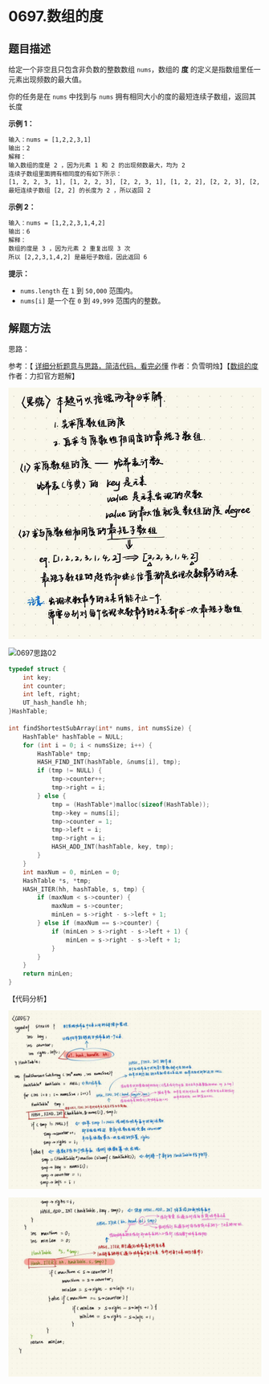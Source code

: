 # 0697.数组的度

## 题目描述

给定一个非空且只包含非负数的整数数组 `nums`，数组的 **度** 的定义是指数组里任一元素出现频数的最大值。

你的任务是在 `nums` 中找到与 `nums` 拥有相同大小的度的最短连续子数组，返回其长度

 **示例 1：**

```html
输入：nums = [1,2,2,3,1]
输出：2
解释：
输入数组的度是 2 ，因为元素 1 和 2 的出现频数最大，均为 2 
连续子数组里面拥有相同度的有如下所示：
[1, 2, 2, 3, 1], [1, 2, 2, 3], [2, 2, 3, 1], [1, 2, 2], [2, 2, 3], [2, 2]
最短连续子数组 [2, 2] 的长度为 2 ，所以返回 2 
```

**示例 2：**

```html
输入：nums = [1,2,2,3,1,4,2]
输出：6
解释：
数组的度是 3 ，因为元素 2 重复出现 3 次
所以 [2,2,3,1,4,2] 是最短子数组，因此返回 6 
```

 **提示：**

- `nums.length` 在 `1` 到 `50,000` 范围内。
- `nums[i]` 是一个在 `0` 到 `49,999` 范围内的整数。

## 解题方法

思路：

参考：【 [详细分析题意与思路，简洁代码，看完必懂](https://leetcode.cn/problems/degree-of-an-array/solutions/610890/xiang-xi-fen-xi-ti-yi-yu-si-lu-jian-ji-d-nvdy/) 作者：负雪明烛】【[数组的度](https://leetcode.cn/problems/degree-of-an-array/solutions/610337/shu-zu-de-du-by-leetcode-solution-ig97/) 作者：力扣官方题解】

![0697思路01](https://github.com/YuCaiH/LeetCode_CyC2018/blob/main/%E6%95%B0%E6%8D%AE%E7%BB%93%E6%9E%84%E7%9B%B8%E5%85%B3/%E6%95%B0%E7%BB%84%E5%92%8C%E7%9F%A9%E9%98%B5_Array%20%26%20Matrix/images/0697%E6%80%9D%E8%B7%AF01.jpg)

![0697思路02]((https://github.com/YuCaiH/LeetCode_CyC2018/blob/main/%E6%95%B0%E6%8D%AE%E7%BB%93%E6%9E%84%E7%9B%B8%E5%85%B3/%E6%95%B0%E7%BB%84%E5%92%8C%E7%9F%A9%E9%98%B5_Array%20%26%20Matrix/images/0697%E6%80%9D%E8%B7%AF02.jpg))

```c
typedef struct {
    int key;
    int counter;
    int left, right;
    UT_hash_handle hh;
}HashTable;

int findShortestSubArray(int* nums, int numsSize) {
    HashTable* hashTable = NULL;
    for (int i = 0; i < numsSize; i++) {
        HashTable* tmp;
        HASH_FIND_INT(hashTable, &nums[i], tmp);
        if (tmp != NULL) {
            tmp->counter++;
            tmp->right = i;
        } else {
            tmp = (HashTable*)malloc(sizeof(HashTable));
            tmp->key = nums[i];
            tmp->counter = 1;
            tmp->left = i;
            tmp->right = i;
            HASH_ADD_INT(hashTable, key, tmp);
        }
    }
    int maxNum = 0, minLen = 0;
    HashTable *s, *tmp;
    HASH_ITER(hh, hashTable, s, tmp) {
        if (maxNum < s->counter) {
            maxNum = s->counter;
            minLen = s->right - s->left + 1;
        } else if (maxNum == s->counter) {
            if (minLen > s->right - s->left + 1) {
                minLen = s->right - s->left + 1;
            }
        }
    }
    return minLen;
}

```

【代码分析】

![0697code01](https://github.com/YuCaiH/LeetCode_CyC2018/blob/main/%E6%95%B0%E6%8D%AE%E7%BB%93%E6%9E%84%E7%9B%B8%E5%85%B3/%E6%95%B0%E7%BB%84%E5%92%8C%E7%9F%A9%E9%98%B5_Array%20%26%20Matrix/images/0697code01.jpg)

![0697code02](https://github.com/YuCaiH/LeetCode_CyC2018/blob/main/%E6%95%B0%E6%8D%AE%E7%BB%93%E6%9E%84%E7%9B%B8%E5%85%B3/%E6%95%B0%E7%BB%84%E5%92%8C%E7%9F%A9%E9%98%B5_Array%20%26%20Matrix/images/0697code02.jpg)

